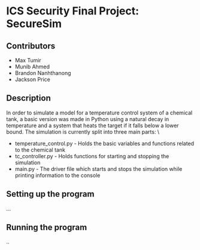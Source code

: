 # ICS Security Final Project: SecureSim

## Contributors
* Max Tumir
* Munib Ahmed
* Brandon Nanhthanong
* Jackson Price

## Description

In order to simulate a model for a temperature control system 
of a chemical tank, a basic version was made in Python using a 
natural decay in temperature and a system that heats the target 
if it falls below a lower bound. The simulation is currently split 
into three main parts: \
* temperature_control.py - Holds the basic variables and functions 
related to the chemical tank
* tc_controller.py - Holds functions for starting and stopping the
simulation
* main.py - The driver file which starts and stops the simulation
while printing information to the console

## Setting up the program
...

## Running the program
..